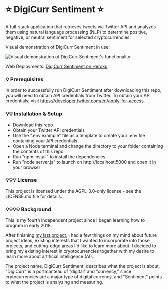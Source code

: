 # ⭐️ DigiCurr Sentiment ⭐️
A full-stack application that retrieves tweets via Twitter API and analyzes them using natural language processing (NLP) to determine positive, negative, or neutral sentiment for selected cryptocurrencies.

Visual demonstration of DigiCurr Sentiment in use:

![Visual demonstration of DigiCurr Sentiment's functionality](https://media.giphy.com/media/jaHC1b5XZpgSUA3bkh/giphy.gif)

Web Deployments: [DigiCurr Sentiment on Heroku](https://digicurr-sentiment.herokuapp.com/)

### 💡 Prerequisites
In order to successfully run DigiCurr Sentiment after downloading this repo, you will need to obtain API credentials from Twitter. To obtain your API credentials, visit https://developer.twitter.com/en/apply-for-access.

### 💡💡 Installation & Setup
- Download this repo
- Obtain your Twitter API credentials
- Use the ".env.example" file as a template to create your .env file containing your API credentials
- Open a Node terminal and change the directory to your folder containing the contents of this repo
- Run "npm install" to install the dependencies
- Run "node server.js" to launch on http://localhost:5000 and open it in your browser

### 💡💡💡 License
This project is licensed under the AGPL-3.0-only license - see the LICENSE.md file for details.

### 💡💡💡💡 Background
This is my fourth independent project since I began learning how to program in early 2018.

After finishing [my last project](https://github.com/DevDW/lexical-amplifier), I had a few things on my mind about future project ideas, existing interests that I wanted to incorporate into those projects, and cutting-edge areas I'd like to learn more about. I decided to bring my existing interest in cryptocurrencies together with my desire to learn more about artificial intelligence (AI). 

The project name, DigiCurr Sentiment, describes what the project is about. "DigiCurr" is a portmanteau of "digital" and "currency," since crytocurrencies are a major type of digital currency, and "Sentiment" points to what the project is analyzing and measuring.

